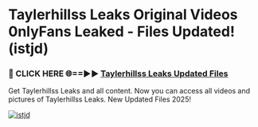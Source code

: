 # Taylerhillss Leaks Original Videos 0nlyFans Leaked - Files Updated! (istjd)

<h3>🔴 CLICK HERE 🌐==►► <a href="https://tinyurl.com/2m67pmp6" rel="nofollow">Taylerhillss Leaks Updated Files</a></h3>

Get Taylerhillss Leaks and all content. Now you can access all videos and pictures of Taylerhillss Leaks. New Updated Files 2025!

[![istjd](https://i.imgur.com/H4QAA4z.gif)](https://tinyurl.com/2m67pmp6)